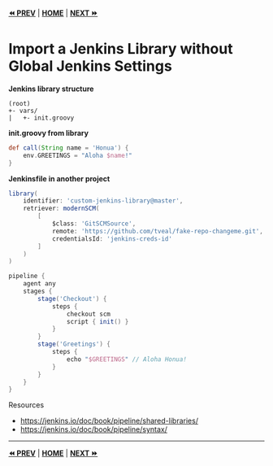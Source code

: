 **[⏪ PREV](./9e8293f3-4f1a-47b1-ac7f-058b21ac78f8.md)** | **[HOME](./index.md)** | **[NEXT ⏩](./5259d907-1870-41d0-8764-fca3eed75c7e.md)**


# Import a Jenkins Library without Global Jenkins Settings

**Jenkins library structure**
```
(root)
+- vars/
|   +- init.groovy
```
**init.groovy from library**
```groovy
def call(String name = 'Honua') {
    env.GREETINGS = "Aloha $name!"
}
```

**Jenkinsfile in another project**
```groovy
library(
    identifier: 'custom-jenkins-library@master',
    retriever: modernSCM(
        [
            $class: 'GitSCMSource',
            remote: 'https://github.com/tveal/fake-repo-changeme.git',
            credentialsId: 'jenkins-creds-id'
        ]
    )
)

pipeline {
    agent any
    stages {
        stage('Checkout') {
            steps {
                checkout scm
                script { init() }
            }
        }
        stage('Greetings') {
            steps {
                echo "$GREETINGS" // Aloha Honua!
            }
        }
    }
}
```

Resources
- https://jenkins.io/doc/book/pipeline/shared-libraries/
- https://jenkins.io/doc/book/pipeline/syntax/


---

**[⏪ PREV](./9e8293f3-4f1a-47b1-ac7f-058b21ac78f8.md)** | **[HOME](./index.md)** | **[NEXT ⏩](./5259d907-1870-41d0-8764-fca3eed75c7e.md)**

